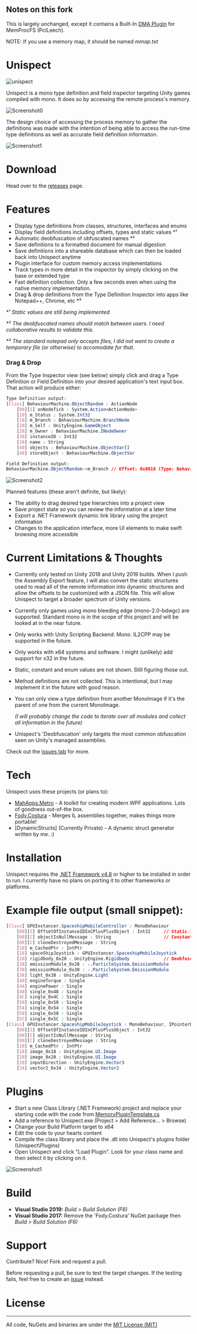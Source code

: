 ## Notes on this fork
This is largely unchanged, except it contains a Built-In [DMA Plugin](https://github.com/imerzan/unispectDMAPlugin) for MemProcFS (PciLeech).

NOTE: If you use a memory map, it should be named *mmap.txt*

# Unispect
![unispect](https://github.com/Razchek/Unispect/blob/master/Gallery/UnispectLogo.png?raw=true)
 
Unispect is a mono type definition and field inspector targeting Unity games compiled with mono.
It does so by accessing the remote process's memory.

![Screenshot0](https://github.com/Razchek/Unispect/blob/master/Gallery/poweredByCoffee.png?raw=true)

The design choice of accessing the process memory to gather the definitions was made with the intention 
of being able to access the run-time type definitions as well as accurate field definition information.

![Screenshot1](https://github.com/Razchek/Unispect/blob/master/Gallery/screenshot1.png?raw=true)

# Download
Head over to the [releases](https://github.com/Razchek/Unispect/releases) page.

# Features

  - Display type definitions from classes, structures, interfaces and enums
  - Display field definitions including offsets, types and static values *¹
  - Automatic deobfuscation of obfuscated names *²
  - Save definitions to a formatted document for manual digestion
  - Save definitions into a shareable database which can then be loaded back into Unispect anytime
  - Plugin interface for custom memory access implementations
  - Track types in more detail in the inspector by simply clicking on the base or extended type
  - Fast definition collection. Only a few seconds even when using the native memory implementation.
  - Drag & drop definitions from the Type Definition Inspector into apps like Notepad++, Chrome, etc *³
  
 *¹ _Static values are still being implemented_
 
 *² _The deobfuscated names should match between users. I need collaborative results to validate this._
 
 *³ _The standard notepad only accepts files, I did not want to create a temporary file (or otherwise) to accomodate for that._

### Drag & Drop
From the Type Inspector view (see below) simply click and drag a Type Definition or Field Definition into your desired application's text input box.
That action will produce either:

```css
Type Definition output:
[Class] BehaviourMachine.ObjectRandom : ActionNode
    [00][S] onNodeTick : System.Action<ActionNode>
    [10] m_Status : System.Int32
    [18] m_Branch : BehaviourMachine.BranchNode
    [20] m_Self : UnityEngine.GameObject
    [28] m_Owner : BehaviourMachine.INodeOwner
    [30] instanceID : Int32
    [38] name : String
    [40] objects : BehaviourMachine.ObjectVar[]
    [48] storeObject : BehaviourMachine.ObjectVar

Field Definition output:
BehaviourMachine.ObjectRandom->m_Branch // Offset: 0x0018 (Type: BehaviourMachine.BranchNode)
```

![Screenshot2](https://github.com/Razchek/Unispect/blob/master/Gallery/screenshot2.png?raw=true)

Planned features (these aren't definite, but likely):
  - The ability to drag desired type hierarchies into a project view
  - Save project state so you can review the information at a later time
  - Export a .NET Framework dynamic link library using the project information
  - Changes to the application interface, more UI elements to make swift browsing more accessible
 
# Current Limitations & Thoughts
  - Currently only tested on Unity 2018 and Unity 2019 builds. When I push the Assembly Export feature, I will also convert the static structures used to read all of the remote information into dynamic structures and allow the offsets to be customized with a JSON file. This will allow Unispect to target a broader spectrum of Unity versions.
  - Currently only games using mono bleeding edge (mono-2.0-bdwgc) are supported. Standard mono is in the scope of this project and will be looked at in the near future.
  - Only works with Unity Scripting Backend: Mono. IL2CPP may be supported in the future.
  - Only works with x64 systems and software. I might (unlikely) add support for x32 in the future.
  - Static, constant and enum values are not shown. Still figuring those out.
  - Method definitions are not collected. This is intentional, but I may implement it in the future with good reason.
  - You can only view a type definition from another MonoImage if it's the parent of one from the current MonoImage.
  
    *(I will probably change the code to iterate over all modules and collect all information in the future)*
  - Unispect's 'Deobfuscation' only targets the most common obfuscation seen on Unity's managed assemblies.  

Check out the [issues tab](https://github.com/Razchek/Unispect/issues) for more.
 
# Tech

Unispect uses these projects (or plans to):

* [MahApps.Metro] - A toolkit for creating modern WPF applications. Lots of goodness out-of-the box.
* [Fody.Costura] - Merges IL assemblies together, makes things more portable!
* [DynamicStructs] (Currently Private) - A dynamic struct generator written by me. :)
  
# Installation

Unispect requires the [.NET Framework v4.8](https://dotnet.microsoft.com/download/dotnet-framework/net48) or higher to be installed in order to run.
I currently have no plans on porting it to other frameworks or platforms.

# Example file output (small snippet):
```css
[Class] GPUInstancer.SpaceshipMobileController : MonoBehaviour
    [00][S] OffsetOfInstanceIDInCPlusPlusObject : Int32     // Static fields are marked with [S]
    [00][C] objectIsNullMessage : String                    // Constant fields are marked with [C]
    [00][C] cloneDestroyedMessage : String
    [10] m_CachedPtr : IntPtr
    [18] spaceShipJoystick : GPUInstancer.SpaceshipMobileJoystick
    [20] rigidbody_0x20 : UnityEngine.Rigidbody             // Deobfuscated fields are named like this
    [28] emissionModule_0x28 : -.ParticleSystem.EmissionModule
    [30] emissionModule_0x30 : -.ParticleSystem.EmissionModule
    [38] light_0x38 : UnityEngine.Light
    [40] engineTorque : Single
    [44] enginePower : Single
    [48] single_0x48 : Single
    [4C] single_0x4C : Single
    [50] single_0x50 : Single
    [54] single_0x54 : Single
    [58] single_0x58 : Single
    [5C] single_0x5C : Single
[Class] GPUInstancer.SpaceshipMobileJoystick : MonoBehaviour, IPointerDownHandler, IEventSystemHandler, IPointerUpHandler, IDragHandler
    [00][S] OffsetOfInstanceIDInCPlusPlusObject : Int32
    [00][C] objectIsNullMessage : String
    [00][C] cloneDestroyedMessage : String
    [10] m_CachedPtr : IntPtr
    [18] image_0x18 : UnityEngine.UI.Image
    [20] image_0x20 : UnityEngine.UI.Image
    [28] inputDirection : UnityEngine.Vector3
    [34] vector2_0x34 : UnityEngine.Vector2
```

# Plugins

  - Start a new Class Library (.NET Framework) project and replace your starting code with the code from [MemoryPluginTemplate.cs]
  - Add a reference to Unispect.exe (Project > Add Reference... > Browse)
  - Change your Build Platform target to x64
  - Edit the code to your hearts content
  - Compile the class library and place the .dll into Unispect's plugins folder (Unispect\Plugins\)
  - Open Unispect and click "Load Plugin". Look for your class name and then select it by clicking on it.
  
![Screenshot1](https://github.com/Razchek/Unispect/blob/master/Gallery/screenshot3.png?raw=true)


# Build
   - **Visual Studio 2019:** *Build > Build Solution (F6)*
   - **Visual Studio 2017:** Remove the 'Fody.Costura' NuGet package then *Build > Build Solution (F6)*

# Support
Contribute? Nice! Fork and request a pull.

Before requesting a pull, be sure to test the target changes.
If the testing fails, feel free to create an [issue](https://github.com/Razchek/Unispect/issues) instead.

# License
----
All code, NuGets and binaries are under the [MIT License (MIT)]

   [MahApps.Metro]: <https://github.com/MahApps/MahApps.Metro>
   [Fody.Costura]: <https://github.com/Fody/Costura>
   [MIT License (MIT)]: <https://github.com/Razchek/Unispect/blob/master/LICENSE>
   [MemoryPluginTemplate.cs]: <https://github.com/Razchek/Unispect/blob/master/Unispect/Plugins/MemoryPluginTemplate.cs>
